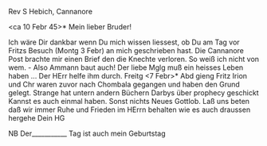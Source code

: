 
Rev S Hebich, Cannanore

 <ca 10 Febr 45>*
Mein lieber Bruder!

Ich wäre Dir dankbar wenn Du mich wissen liessest, ob Du am Tag vor Fritzs Besuch (Montg 3 Febr) an mich geschrieben hast. Die Cannanore Post brachte mir einen Brief den die Knechte verloren. So weiß ich nicht von wem. - Also Ammann baut auch! Der liebe Mglg muß ein heisses Leben haben ... Der HErr helfe ihm durch. Freitg <7 Febr>* Abd gieng Fritz Irion und Chr waren zuvor nach Chombala gegangen und haben den Grund gelegt. Strange hat untern andern Büchern Darbys über prophecy geschickt Kannst es auch einmal haben. Sonst nichts Neues Gottlob. Laß uns beten daß wir immer Ruhe und Frieden im HErrn behalten wie es auch draussen hergehe
 Dein HG

NB Der___________ Tag ist auch mein Geburtstag


